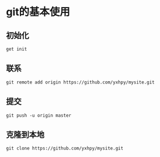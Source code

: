 # git的基本使用

## 初始化

```shell
get init
```

## 联系

```shell
git remote add origin https://github.com/yxhpy/mysite.git
```

## 提交

```shell
git push -u origin master
```

## 克隆到本地

```shell
git clone https://github.com/yxhpy/mysite.git
```



